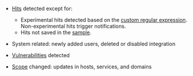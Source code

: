 * [Hits](../../../glossary-en.md#hit) detected except for:

    * Experimental hits detected based on the [custom regular expression](../../rules/regex-rule.md). Non-experimental hits trigger notifications.
    * Hits not saved in the [sample](../../events/analyze-attack.md#sampling-of-hits).
* System related: newly added users, deleted or disabled integration
* [Vulnerabilities](../../../glossary-en.md#vulnerability) detected
* [Scope](../../scanner/check-scope.md) changed: updates in hosts, services, and domains